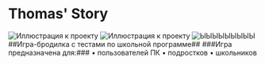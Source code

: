 # Thomas' Story
![Иллюстрация к проекту](https://img.shields.io/github/issues-closed-raw/icnhndl/Thomas-Story)
![Иллюстрация к проекту](https://img.shields.io/github/issues-closed/icnhndl/Thomas-Story)
![ЫЫЫЫЫЫЫЫЫ](https://img.shields.io/github/issues-pr/icnhndl/Thomas-Story)
##Игра-бродилка с тестами по школьной программе##
###Игра предназначена для:###
• пользователей ПК
• подростков
• школьников

